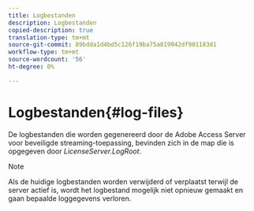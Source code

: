 ```yaml
---
title: Logbestanden
description: Logbestanden
copied-description: true
translation-type: tm+mt
source-git-commit: 89bdda1d4bd5c126f19ba75a819942df901183d1
workflow-type: tm+mt
source-wordcount: '56'
ht-degree: 0%

---
```



# Logbestanden{#log-files}

De logbestanden die worden gegenereerd door de Adobe Access Server voor beveiligde streaming-toepassing, bevinden zich in de map die is opgegeven door *LicenseServer.LogRoot*.

>[!NOTE]
>
>Als de huidige logbestanden worden verwijderd of verplaatst terwijl de server actief is, wordt het logbestand mogelijk niet opnieuw gemaakt en gaan bepaalde loggegevens verloren.

